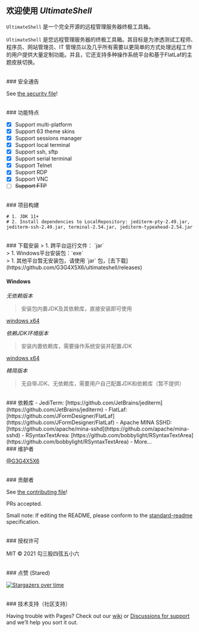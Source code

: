 ## 欢迎使用 *UltimateShell*

`UltimateShell` 是一个完全开源的远程管理服务器终极工具箱。

`UltimateShell` 是您远程管理服务器的终极工具箱。其目标是为渗透测试工程师、程序员、网站管理员、IT 管理员以及几乎所有需要以更简单的方式处理远程工作的用户提供大量定制功能。并且，它还支持多种操作系统平台和基于FlatLaf的主题皮肤切换。

<br>
### 安全通告

See [the security file](https://github.com/G3G4X5X6/ultimateshell/security/policy)!

<br>
### 功能特点

- [x] Support multi-platform
- [x] Support 63 theme skins
- [x] Support sessions manager
- [x] Support local terminal
- [x] Support ssh, sftp
- [x] Support serial terminal
- [x] Support Telnet
- [x] Support RDP
- [x] Support VNC
- [ ] <del>Support FTP</del>

<br>
### 项目构建

```
# 1. JDK 11+
# 2. Install dependencies to LocalRepository: jediterm-pty-2.49.jar, jediterm-ssh-2.49.jar, terminal-2.54.jar, jediterm-typeahead-2.54.jar
```

<br>
### 下载安装
> 1. 跨平台运行文件： `jar` <br>
> 1. Windows平台安装包：`exe` <br>
> 1. 其他平台暂无安装包，请使用 `jar` 包，[去下载](https://github.com/G3G4X5X6/ultimateshell/releases)

#### Windows
*无依赖版本*
> 安装包内置JDK及其依赖库，直接安装即可使用

[windows x64]()


*依赖JDK环境版本*
> 安装内置依赖库，需要操作系统安装并配置JDK

[windows x64]()


*精简版本*
> 无自带JDK、无依赖库，需要用户自己配置JDK和依赖库（暂不提供）


<br>
### 依赖库
- JediTerm: [https://github.com/JetBrains/jediterm](https://github.com/JetBrains/jediterm)
- FlatLaf: [https://github.com/JFormDesigner/FlatLaf](https://github.com/JFormDesigner/FlatLaf)
- Apache MINA SSHD: [https://github.com/apache/mina-sshd](https://github.com/apache/mina-sshd)
- RSyntaxTextArea: [https://github.com/bobbylight/RSyntaxTextArea](https://github.com/bobbylight/RSyntaxTextArea)
- More...


<br>
### 维护者

[@G3G4X5X6](https://github.com/G3G4X5X6)

<br>
### 贡献者

See [the contributing file](https://github.com/G3G4X5X6/ultimateshell/blob/main/contributing.md)!

PRs accepted.

Small note: If editing the README, please conform to the [standard-readme](https://github.com/RichardLitt/standard-readme) specification.

<br>
### 授权许可

MIT © 2021 勾三股四弦五小六

<br>
### 点赞 (Stared)

[![Stargazers over time](https://starchart.cc/G3G4X5X6/ultimateshell.svg)](https://starchart.cc/G3G4X5X6/ultimateshell)

<br>
### 技术支持（社区支持）

Having trouble with Pages? Check out our [wiki](https://github.com/G3G4X5X6/ultimateshell/wiki) or [Discussions for support](https://github.com/G3G4X5X6/ultimateshell/discussions) and we’ll help you sort it out.
